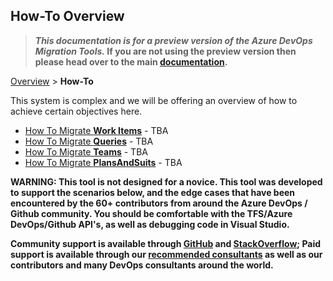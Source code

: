 ## How-To Overview

>**_This documentation is for a preview version of the Azure DevOps Migration Tools._ If you are not using the preview version then please head over to the main [documentation](https://nkdagility.com/docs/azure-devops-migration-tools).**


[Overview](.././index.md) > **How-To**

This system is complex and we will be offering an overview of how to achieve certain objectives here.

- [How To Migrate **Work Items**](../HowTo/index.md) - TBA
- [How To Migrate **Queries**](../HowTo/index.md) - TBA
- [How To Migrate **Teams**](../HowTo/index.md) - TBA
- [How To Migrate **PlansAndSuits**](../HowTo/index.md) - TBA

**WARNING: This tool is not designed for a novice. This tool was developed to support the scenarios below, 
and the edge cases that have been encountered by the 60+ contributors from around the Azure DevOps / Github community. 
You should be comfortable with the TFS/Azure DevOps/Github API's, as well as debugging code in Visual Studio.**

**Community support is available through [GitHub](https://github.com/nkdAgility/azure-devops-migration-tools) 
and [StackOverflow](https://stackoverflow.com/questions/tagged/azure-devops-migration-tools); 
Paid support is available through our [recommended consultants](https://nkdagility.com/docs/azure-devops-migration-tools/#support) 
as well as our contributors and many DevOps consultants around the world.**


